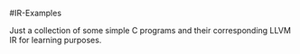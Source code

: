 #IR-Examples

Just a collection of some simple C programs and their corresponding LLVM IR for learning purposes.